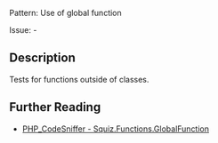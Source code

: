 Pattern: Use of global function

Issue: -

## Description

Tests for functions outside of classes.

## Further Reading

* [PHP_CodeSniffer - Squiz.Functions.GlobalFunction](https://github.com/PHPCSStandards/PHP_CodeSniffer/blob/master/src/Standards/Squiz/Sniffs/Functions/GlobalFunctionSniff.php)